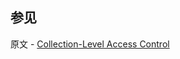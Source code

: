 ## 参见

原文 - [Collection-Level Access Control]( https://docs.mongodb.com/manual/core/collection-level-access-control/ )

